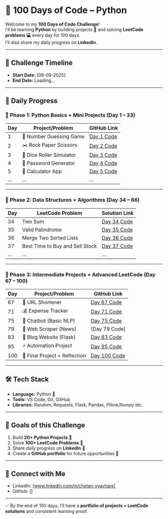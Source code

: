 # 🚀 100 Days of Code – Python

Welcome to my **100 Days of Code Challenge**!  
I’ll be learning **Python** by building projects 🎯 and solving **LeetCode problems 💻** every day for 100 days.  
I’ll also share my daily progress on **LinkedIn**.  

---

## 📅 Challenge Timeline
- **Start Date:** [09-09-2025]  
- **End Date:** Loading...

---

## 📌 Daily Progress

### 🔹 Phase 1: Python Basics + Mini Projects (Day 1 – 33)

| Day | Project/Problem | GitHub Link |
|-----|-----------------|-------------|
| 1   | 🎯 Number Guessing Game | [Day 1 Code]() |
| 2   | ✂️ Rock Paper Scissors | [Day 2 Code]() |
| 3   | 🎲 Dice Roller Simulator | [Day 3 Code]() |
| 4   | 🔑 Password Generator | [Day 4 Code]() |
| 5   | 🧮 Calculator App | [Day 5 Code]()|
| …   | … | … |

---

### 🔹 Phase 2: Data Structures + Algorithms (Day 34 – 66)

| Day | LeetCode Problem | Solution Link |
|-----|------------------|---------------|
| 34  | Two Sum | [Day 34 Code]() |
| 35  | Valid Palindrome | [Day 35 Code]() |
| 36  | Merge Two Sorted Lists | [Day 36 Code]() |
| 37  | Best Time to Buy and Sell Stock | [Day 37 Code]() |
| …   | … | … |

---

### 🔹 Phase 3: Intermediate Projects + Advanced LeetCode (Day 67 – 100)

| Day | Project/Problem | GitHub Link |
|-----|-----------------|-------------|
| 67  | 🔗 URL Shortener | [Day 67 Code]() |
| 71  | 💰 Expense Tracker | [Day 71 Code]() |
| 75  | 🤖 Chatbot (Basic NLP) | [Day 75 Code]()|
| 79  | 📰 Web Scraper (News) | [Day 79 Code] |
| 83  | 📝 Blog Website (Flask) | [Day 83 Code]() |
| 95  | ⚡ Automation Project | [Day 95 Code]() |
| 100 | 🎉 Final Project + Reflection | [Day 100 Code]() |

---

## 🛠️ Tech Stack
- **Language:** Python 🐍  
- **Tools:** VS Code, Git, GitHub  
- **Libraries:** Random, Requests, Flask, Pandas, Pillow,Numpy etc.  

---

## 🎯 Goals of this Challenge
1. Build **20+ Python Projects** 🧩  
2. Solve **100+ LeetCode Problems** 🧠  
3. Share daily progress on **LinkedIn** 📢  
4. Create a **GitHub portfolio** for future opportunities 💼  

---

## 📌 Connect with Me
- LinkedIn: [www.linkedin.com/in/chetan-vyavhare]  
- GitHub: []  

---

✅ By the end of 100 days, I’ll have a **portfolio of projects + LeetCode solutions** and consistent learning proof.  
